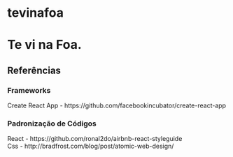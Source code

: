 # tevinafoa
<h1>Te vi na Foa.</h1>


<h2>Referências</h2>

<h3>Frameworks</h3> 
Create React App - https://github.com/facebookincubator/create-react-app

<h3>Padronização de Códigos</h3> 
React - https://github.com/ronal2do/airbnb-react-styleguide
<br>Css - http://bradfrost.com/blog/post/atomic-web-design/
